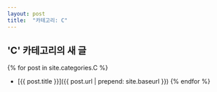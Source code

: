 ```yaml
---
layout: post
title:  "카테고리: C"
---
```


## 'C' 카테고리의 새 글

{% for post in site.categories.C %}
  - [{{ post.title }}]({{ post.url | prepend: site.baseurl }})
{% endfor %}
